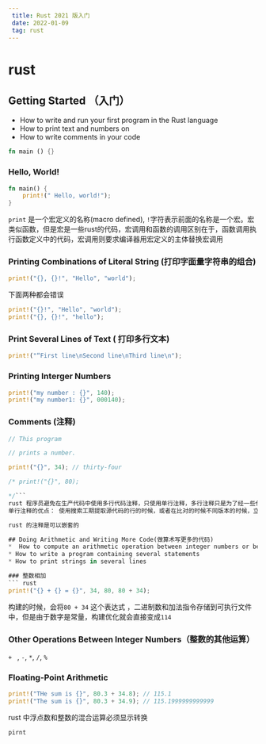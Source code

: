 ```yaml
---
 title: Rust 2021 版入门
 date: 2022-01-09
 tag: rust
---
```


#  rust

## Getting Started （入门）

*  How to write and run your first program in the Rust language
*  How to print text and numbers on 
*  How to write comments in your code

``` rust
fn main () {}
```

### Hello, World!
``` rust
fn main() {
	print!(" Hello, world!");
}
```
`print` 是一个宏定义的名称(macro defined), `!`字符表示前面的名称是一个宏。宏类似函数，但是宏是一些rust的代码，宏调用和函数的调用区别在于，函数调用执行函数定义中的代码，宏调用则要求编译器用宏定义的主体替换宏调用

### Printing Combinations of Literal String (打印字面量字符串的组合)

``` rust
print!("{}, {}!", "Hello", "world");
```
下面两种都会错误
``` rust
print!("{}!", "Hello", "world");
print!("{}, {}!", "hello");
```
### Print Several Lines of Text ( 打印多行文本)

``` rust
print!("“First line\nSecond line\nThird line\n");
```
### Printing Interger Numbers
``` rust
print!("my number : {}", 140);
print!("my number1: {}", 000140);
```
### Comments (注释)
``` rust
// This program

// prints a number.

print!("{}", 34); // thirty-four

/* print!("{}", 80);

*/```
rust 程序员避免在生产代码中使用多行代码注释，只使用单行注释，多行注释只是为了经一些代码暂时排除在编译之外
单行注释的优点： 使用搜索工期提取源代码的行的时候，或者在比对的时候不同版本的时候，立即清楚那些是注释，那些不是

rust 的注释是可以嵌套的

## Doing Arithmetic and Writing More Code(做算术写更多的代码)
*  How to compute an arithmetic operation between integer numbers or between floating-point numbers
* How to write a program containing several statements
* How to print strings in several lines

### 整数相加
``` rust
print!("{} + {} = {}", 34, 80, 80 + 34);
```
构建的时候，会将`80 + 34` 这个表达式 ，二进制数和加法指令存储到可执行文件中，但是由于数字是常量，构建优化就会直接变成`114`

### Other Operations Between Integer Numbers（整数的其他运算）

`+ ` , `-`,  `*`, `/`, `%` 

### Floating-Point Arithmetic

``` rust
print!("THe sum is {}", 80.3 + 34.8); // 115.1
print!("The sum is {}", 80.3 + 34.9); // 115.1999999999999
```
rust 中浮点数和整数的混合运算必须显示转换
``` rust
pirnt
```